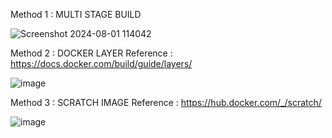 Method 1 : MULTI STAGE BUILD

![Screenshot 2024-08-01 114042](https://github.com/user-attachments/assets/fbac2550-870a-4d01-902e-544542d97974)


Method 2  : DOCKER LAYER
Reference : https://docs.docker.com/build/guide/layers/

![image](https://github.com/user-attachments/assets/74395b64-1076-41c2-a3f1-072317486f02)


Method 3  : SCRATCH IMAGE
Reference : https://hub.docker.com/_/scratch/

![image](https://github.com/user-attachments/assets/91d3fecd-2281-453f-ad1d-14d2341e4adc)



